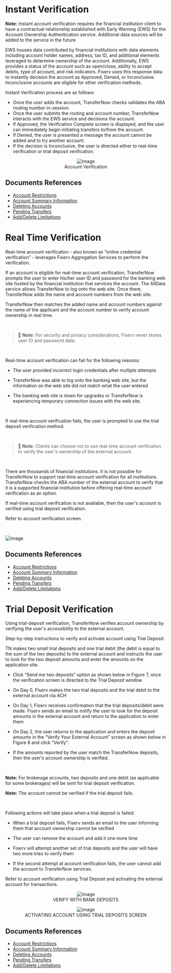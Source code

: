 

<!--

type: tab

titles: Instant Verification, RealTime Verification, Trail Deposite Verification

-->

# Instant Verification

**Note:** Instant account verification requires the financial institution client to have a contractual relationship established with Early Warning (EWS) for the Account Ownership Authentication service. Additional data sources will be added to the service in the future.

EWS houses data contributed by financial institutions with data elements including account holder names, address, tax ID, and additional elements leveraged to determine ownership of the account. Additionally, EWS provides a status of the account such as open/close, ability to accept debits, type of account, and risk indicators. Fiserv uses this response data to instantly decision the account as Approved, Denied, or Inconclusive. Inconclusive accounts are eligible for other verification methods.

Instant Verification process are as follows:

-	Once the user adds the account, TransferNow checks validates the ABA routing number in-session.
-	Once the user submits the routing and account number, TransferNow interacts with the EWS service and decisions the account.
-	If Approved, the Verification Complete screen is displayed, and the user can immediately begin initiating transfers to/from the account.  
-	If Denied, the user is presented a message the account cannot be added and to try another account.  
-	If the decision is Inconclusive, the user is directed either to real-time verification or trial deposit verification.

<center>

![image](../../../assets/images/Instant_Verification.png) <br />
Account Verification

</center>


## Documents References

- [Account Restrictions](?path=docs/acc-to-acc-transfer/Manage-Account/acc-restrictions.md)
- [Account Summary Information](?path=docs/acc-to-acc-transfer/Manage-Account/acc-summary.md)
- [Deleting Accounts](?path=docs/acc-to-acc-transfer/delete-Acc.md)
- [Pending Transfers](?path=docs/fund-transfer/pending-Transfer.md)
- [Add/Delete Limitations](?path=docs/acc-to-acc-transfer/Manage-Account/add-del-limitations.md)



<!-- type: tab -->


# Real Time Verification

Real-time account verification - also known as “online credential verification” - leverages Fiserv Aggregation Services to perform the verification.

If an account is eligible for real-time account verification, TransferNow prompts the user to enter his/her user ID and password for the banking web site hosted by the financial institution that services the account. The AllData service allows TransferNow to log onto the web site. Once there, TransferNow adds the name and account numbers from the web site.

TransferNow then matches the added name and account numbers against the name of the applicant and the account number to verify account ownership in real time.

 &nbsp;


<!-- theme: info -->

>:memo: **Note:** For security and privacy considerations, Fiserv never stores user ID and password data.

 &nbsp;


Real-time account verification can fail for the following reasons:

- The user provided incorrect login credentials after multiple attempts

- TransferNow was able to log onto the banking web site, but the information on the web site did not match what the user entered

- The banking web site is down for upgrades or TransferNow is experiencing temporary connection issues with the web site.

 &nbsp;


If real-time account verification fails, the user is prompted to use the trial deposit verification method.

 &nbsp;

<!-- theme: info -->

> :memo: **Note:** Clients can choose not to use real-time account verification to verify the user's ownership of the external account.

 &nbsp;

There are thousands of financial institutions. It is not possible for TransferNow to support real-time account verification for all institutions. TransferNow checks the ABA number of the external account to verify that it is a supported financial institution before offering real-time account verification as an option.

If real-time account verification is not available, then the user's account is verified using trial deposit verification.

Refer to account verification screen.

 &nbsp;


![image](../../../assets/images/RealTimeVerification.png)



## Documents References

- [Account Restrictions](?path=docs/acc-to-acc-transfer/Manage-Account/acc-restrictions.md)
- [Account Summary Information](?path=docs/acc-to-acc-transfer/Manage-Account/acc-summary.md)
- [Deleting Accounts](?path=docs/acc-to-acc-transfer/delete-Acc.md)
- [Pending Transfers](?path=docs/fund-transfer/pending-Transfer.md)
- [Add/Delete Limitations](?path=docs/acc-to-acc-transfer/Manage-Account/add-del-limitations.md)



<!-- type: tab -->


# Trial Deposit Verification

Using trial-deposit verification, TransferNow verifies account ownership by verifying the user's accessibility to the external account.


Step-by-step instructions to verify and activate account using Trial Deposit:

TN makes two small trial deposits and one trial debit (the debit is equal to the sum of the two deposits) to the external account and instructs the user to look for the two deposit amounts and enter the amounts on the application site.

- Click “Send me two deposits” option as shown below in Figure 7, once the verification screen is directed to the Trial Deposit window

- On Day 0, Fiserv makes the two trial deposits and the trial debit to the external account via ACH

- On Day 1, Fiserv receives confirmation that the trial deposits/debit were made. Fiserv sends an email to notify the user to look for the deposit amounts in the external account and return to the application to enter them

- On Day 2, the user returns to the application and enters the deposit amounts in the “Verify Your External Account” screen as shown below in Figure 8 and click “Verify”.

- If the amounts reported by the user match the TransferNow deposits, then the user’s account ownership is verified.

 &nbsp;

<!-- theme: info -->

**Note:** For brokerage accounts, two deposits and one debit (as applicable for some brokerages) will be sent for trial deposit verification.

<!-- theme: info -->

**Note:** The account cannot be verified if the trial deposit fails.

 &nbsp;

Following actions will take place when a trial deposit is failed:

- When a trial deposit fails, Fiserv sends an email to the user informing them that account ownership cannot be verified

- The user can remove the account and add it one more time

- Fiserv will attempt another set of trial deposits and the user will have two more tries to verify them

- If the second attempt at account verification fails, the user cannot add the account to TransferNow services.

Refer to account verification using Trial Deposit and activating the external account for transactions.

<center>

![image](../../../assets/images/verifywithBankDeposits.png) <br />
VERIFY WITH BANK DEPOSITS

</center>               


<center>

![image](../../../assets/images/ActivatingAccTrailDepositsscreen.png) <br />
ACTIVATING ACCOUNT USING TRIAL DEPOSITS SCREEN

</center>



## Documents References

- [Account Restrictions](?path=docs/acc-to-acc-transfer/Manage-Account/acc-restrictions.md)
- [Account Summary Information](?path=docs/acc-to-acc-transfer/Manage-Account/acc-summary.md)
- [Deleting Accounts](?path=docs/acc-to-acc-transfer/delete-Acc.md)
- [Pending Transfers](?path=docs/fund-transfer/pending-Transfer.md)
- [Add/Delete Limitations](?path=docs/acc-to-acc-transfer/Manage-Account/add-del-limitations.md)



<!-- type: tab-end -->


